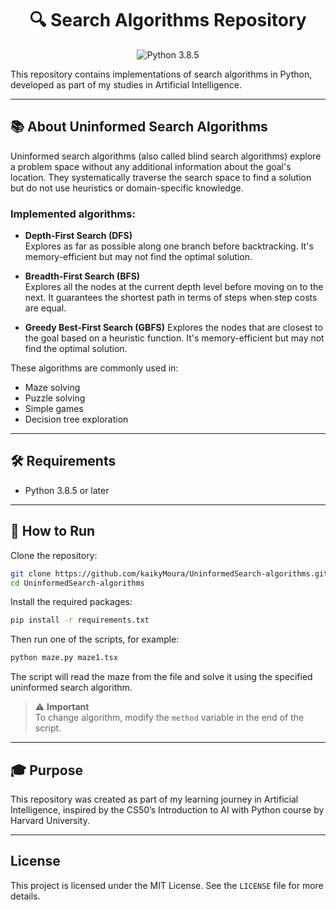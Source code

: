 <h1 align="center">🔍 Search Algorithms Repository</h1>

<p align="center">
  <img src="https://img.shields.io/badge/Python-3.8.5-blue" alt="Python 3.8.5">
</p>

<p>
  This repository contains implementations of search algorithms in Python, developed as part of my studies in Artificial Intelligence.
</p>

---

## 📚 About Uninformed Search Algorithms

Uninformed search algorithms (also called blind search algorithms) explore a problem space without any additional information about the goal's location. They systematically traverse the search space to find a solution but do not use heuristics or domain-specific knowledge.

### Implemented algorithms:

- **Depth-First Search (DFS)**  
  Explores as far as possible along one branch before backtracking. It's memory-efficient but may not find the optimal solution.

- **Breadth-First Search (BFS)**  
  Explores all the nodes at the current depth level before moving on to the next. It guarantees the shortest path in terms of steps when step costs are equal.

- **Greedy Best-First Search (GBFS)**
  Explores the nodes that are closest to the goal based on a heuristic function. It's memory-efficient but may not find the optimal solution.

These algorithms are commonly used in:
- Maze solving
- Puzzle solving
- Simple games
- Decision tree exploration

---

## 🛠️ Requirements

- Python 3.8.5 or later

---

## 🚀 How to Run

Clone the repository:

```bash
git clone https://github.com/kaikyMoura/UninformedSearch-algorithms.git
cd UninformedSearch-algorithms
```

Install the required packages:

```bash
pip install -r requirements.txt
```

Then run one of the scripts, for example:
```bash
python maze.py maze1.tsx
```

The script will read the maze from the file and solve it using the specified uninformed search algorithm.

> ⚠️ **Important**
> </br> To change algorithm, modify the `method` variable in the end of the script.

---

## 🎓 Purpose
This repository was created as part of my learning journey in Artificial Intelligence, inspired by the CS50’s Introduction to AI with Python course by Harvard University.

---

## License
This project is licensed under the MIT License. See the `LICENSE` file for more details.
